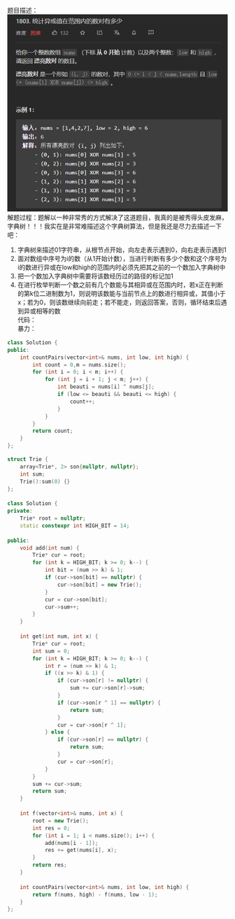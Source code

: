 题目描述：  
![image](/basical/IQ/image/image10.png)  
解题过程：题解以一种非常秀的方式解决了这道题目，我真的是被秀得头皮发麻，字典树！！！我实在是非常难描述这个字典树算法，但是我还是尽力去描述一下吧：  
1. 字典树来描述01字符串，从根节点开始，向左走表示遇到0，向右走表示遇到1
2. 面对数组中序号为i的数（从1开始计数），当进行判断有多少个数和这个序号为i的数进行异或在low和high的范围内时必须先把其之前的一个数加入字典树中
3. 把一个数加入字典树中需要将该数经历过的路径的标记加1
4. 在进行枚举判断一个数之前有几个数能与其相异或在范围内时，若x正在判断的第k位二进制数为1，则说明该数能与当前节点上的数进行相异或，其值小于x；若为0，则该数继续向前走；若不能走，则返回答案，否则，循环结束后遇到异或相等的数  
代码：  
暴力：  
```cpp
class Solution {
public:
    int countPairs(vector<int>& nums, int low, int high) {
        int count = 0,m = nums.size();
        for (int i = 0; i < m; i++) {
            for (int j = i + 1; j < m; j++) {
                int beauti = nums[i] ^ nums[j];
                if (low <= beauti && beauti <= high) {
                    count++;
                }
            }
        }
        return count;
    }
};
```
```cpp
struct Trie {
    array<Trie*, 2> son{nullptr, nullptr};
    int sum;
    Trie():sum(0) {}
};

class Solution {
private:
    Trie* root = nullptr;
    static constexpr int HIGH_BIT = 14;

public:
    void add(int num) {
        Trie* cur = root;
        for (int k = HIGH_BIT; k >= 0; k--) {
            int bit = (num >> k) & 1;
            if (cur->son[bit] == nullptr) {
                cur->son[bit] = new Trie();
            }
            cur = cur->son[bit];
            cur->sum++;
        }
    }

    int get(int num, int x) {
        Trie* cur = root;
        int sum = 0;
        for (int k = HIGH_BIT; k >= 0; k--) {
            int r = (num >> k) & 1;
            if ((x >> k) & 1) {
                if (cur->son[r] != nullptr) { 
                    sum += cur->son[r]->sum;
                }
                if (cur->son[r ^ 1] == nullptr) {
                    return sum;
                }
                cur = cur->son[r ^ 1];
            } else {
                if (cur->son[r] == nullptr) {
                    return sum;
                }
                cur = cur->son[r];
            }
        }
        sum += cur->sum;
        return sum;
    }

    int f(vector<int>& nums, int x) {
        root = new Trie();
        int res = 0;
        for (int i = 1; i < nums.size(); i++) {
            add(nums[i - 1]);
            res += get(nums[i], x);
        }
        return res;
    }

    int countPairs(vector<int>& nums, int low, int high) {
        return f(nums, high) - f(nums, low - 1);
    }
};
```